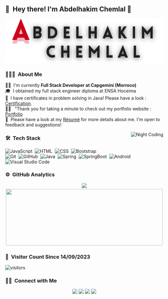 ## 👋 &nbsp;Hey there! I'm Abdelhakim Chemlal 👋
![Cover](https://github.com/hakimchemlal/hakimchemlal/blob/main/abdelhakim.chemlal.png)


### 👨🏻‍💻 &nbsp;About Me
🧑‍💻 &nbsp;I'm currently <b>Full Stack Developer at Capgemini (Morroco)</b>  
🎓 &nbsp;I obtained my full stack engineer diploma at ENSA Hoceima  
📄 &nbsp;I have certificates in problem solving in Java! Please have a look : [Certification](Certification.pdf).  
🧑‍💻 &nbsp; "Thank you for taking a minute to check out my portfolio website : [Portfolio](https://github.com/hakimchemlal)  
📄 &nbsp;Please have a look at my [Résumé](cv-CHEMLAL.pdf) for more details about me. I'm open to feedback and suggestions!  


<img alt="Night Coding" src="https://c.tenor.com/f-nICqWLnrQAAAAS/programmer-cycle.gif" align="right"/>

### 🛠 &nbsp;Tech Stack



![JavaScript](https://img.shields.io/badge/-JavaScript-333333?style=flat&logo=javascript)&nbsp;
![HTML](https://img.shields.io/badge/-HTML-333333?style=flat&logo=HTML5)&nbsp;
![CSS](https://img.shields.io/badge/-CSS-333333?style=flat&logo=CSS3&logoColor=1572B6)&nbsp;
![Bootstrap](https://img.shields.io/badge/-Bootstrap-333333?style=flat&logo=bootstrap&logoColor=563D7C)\
![Git](https://img.shields.io/badge/-Git-333333?style=flat&logo=git)&nbsp;
![GitHub](https://img.shields.io/badge/-GitHub-333333?style=flat&logo=github)&nbsp;
![Java](https://img.shields.io/badge/-Java-333333?style=flat&logo=Java)&nbsp;
![Spring](https://img.shields.io/badge/-Spring-333333?style=flat&logo=Spring)&nbsp;
![SpringBoot](https://img.shields.io/badge/-SpringBoot-333333?style=flat&logo=SpringBoot)&nbsp;
![Android](https://img.shields.io/badge/-Android-333333?style=flat&logo=Android)\
![Visual Studio Code](https://img.shields.io/badge/-Visual%20Studio%20Code-333333?style=flat&logo=visual-studio-code&logoColor=007ACC)&nbsp;
### ⚙️ &nbsp;GitHub Analytics

<p align="center">
<a href="https://github.com/hakimchemlal"><img  src="https://github-readme-stats-eight-theta.vercel.app/api?username=hakimchemlal&show_icons=true&theme=vue-dark&include_all_commits=true&count_private=true" />
  <img height="180em" width="500em" src="https://github-readme-stats-eight-theta.vercel.app/api/top-langs/?username=hakimchemlal&layout=compact&exclude_lang=java+r&theme=vue-dark" />
</a>
</p>

### 🚶 &nbsp;Visitor Count Since 14/09/2023

  ![visitors](https://komarev.com/ghpvc/?username=hakimchemlal)
### 🤝🏻 &nbsp;Connect with Me

<p align="center">
<a href="https://www.linkedin.com/in/abdelhakim-chemlal/"><img src="https://img.shields.io/badge/-AbdelhakimChemlal-0077B5?style=flat-square&logo=Linkedin&logoColor=white"/></a>
<a href="mailto:hakimchemlal0@gmail.com"><img src="https://img.shields.io/badge/-@hakimchemlal-D14836?style=flat-square&logo=Gmail&logoColor=white"/></a>
<a href="https://instagram.com/hakimchemlale"><img src="https://img.shields.io/badge/-@hakimchemlale-E4405F?style=flat-square&logo=Instagram&logoColor=white"/></a>
<a href="https://facebook.com/hakim.chemlal.965/"><img src="https://img.shields.io/badge/-@hakimchemlal-1877F2?style=flat-square&logo=Facebook&logoColor=white"/></a>
</p>


